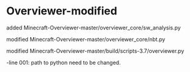 # Overviewer-modified
added Minecraft-Overviewer-master/overviewer_core/sw_analysis.py

modified Minecraft-Overviewer-master/overviewer_core/nbt.py

modified Minecraft-Overviewer-master/build/scripts-3.7/overviewer.py

-line 001: path to python need to be changed.
